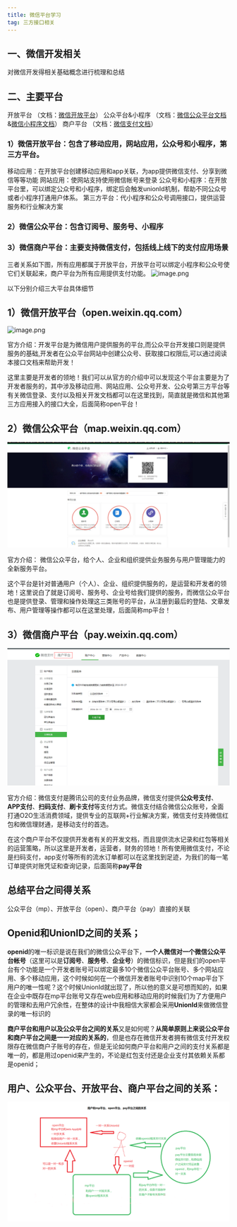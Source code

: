 ```yaml
---
title: 微信平台学习
tag: 三方接口相关
---
```

## 一、微信开发相关
对微信开发得相关基础概念进行梳理和总结
## 二、主要平台
开放平台            （文档：[微信开放平台](https://developers.weixin.qq.com/doc/oplatform/Third-party_Platforms/2.0/getting_started/terminology_introduce.html)）
公众平台&小程序 （文档：[微信公众平台文档](https://developers.weixin.qq.com/doc/offiaccount/Getting_Started/Overview.html)&[微信小程序文档](https://developers.weixin.qq.com/miniprogram/dev/framework/)）
商户平台            （文档：[微信支付文档](https://pay.weixin.qq.com/wiki/doc/apiv3/index.shtml)）
### 1）微信开放平台：包含了移动应用，网站应用，公众号和小程序，第三方平台。

移动应用：在开放平台创建移动应用和app关联，为app提供微信支付、分享到微信等等功能
网站应用：使网站支持使用微信帐号来登录
公众号和小程序：在开放平台里，可以绑定公众号和小程序，绑定后会触发unionId机制，帮助不同公众号或者小程序打通用户体系。
第三方平台：代小程序和公众号调用接口，提供运营服务和行业解决方案

### 2）微信公众平台：包含订阅号、服务号、小程序
### 3）微信商户平台：主要支持微信支付，包括线上线下的支付应用场景


三者关系如下图，所有应用都属于开放平台，开放平台可以绑定小程序和公众号使它们关联起来，商户平台为所有应用提供支付功能。
![image.png](https://static.crazy-day.fun/articles/3b40dc4583177e38ec6bc356e4bc4350.png)

以下分别介绍三大平台具体细节
## 1）微信开放平台（open.weixin.qq.com）
![image.png](https://static.crazy-day.fun/articles/c09b99515ca9819682d1bc8744d3ca0b.png)


官方介绍：开发平台是为微信用户提供服务的平台,而公众平台开发接口则是提供服务的基础,开发者在公众平台网站中创建公众号、获取接口权限后,可以通过阅读本接口文档来帮助开发！

这里主要是开发者的领地！我们可以从官方的介绍中可以发现这个平台主要是为了开发者服务的，其中涉及移动应用、网站应用、公众号开发、公众号第三方平台等有关微信登录、支付以及相关开发文档都可以在这里找到，简直就是微信和其他第三方应用接入的接口大全，后面简称open平台！

## 2）微信公众平台（map.weixin.qq.com）

![image.png](images/3618f1544a557ab9d3af70c2f00e9b12.png)

官方介绍： 微信公众平台，给个人、企业和组织提供业务服务与用户管理能力的全新服务平台。

这个平台是针对普通用户（个人）、企业、组织提供服务的，是运营和开发者的领地！这里说白了就是订阅号、服务号、企业号给我们提供的服务，而微信公众平台也是提供登录、管理和操作处理这三类账号的平台，从注册到最后的登陆、文章发布、用户管理等操作都可以在这里处理，后面简称mp平台！
## 3）微信商户平台（pay.weixin.qq.com）
![image.png](images/83ae896f72d6f7e1f9c86ab5fd16c829.png)

官方介绍：微信支付是腾讯公司的支付业务品牌，微信支付提供**公众号支付**、**APP支付**、**扫码支付**、**刷卡支付**等支付方式。微信支付结合微信公众账号，全面打通O2O生活消费领域，提供专业的互联网+行业解决方案，微信支付支持微信红包和微信理财通，是移动支付的首选。

在这个商户平台不仅提供开发者有关的开发文档，而且提供流水记录和红包等相关的运营策略，所以这里是开发者，运营者，财务的领地！所有使用微信支付，不论是扫码支付，app支付等所有的流水订单都可以在这里找到足迹，为我们的每一笔订单提供对账凭证和查询记录，后面简称**pay平台**
## 总结平台之间得关系
公众平台（mp）、开放平台（open）、商户平台（pay）直接的关联


## Openid和UnionID之间的关系；

**openid**的唯一标识是说在我们的微信公众平台下，**一个人微信对一个微信公众平台帐号**（这里可以是**订阅号**、**服务号**、**企业号**）的微信标识，但是我们的open平台有个功能是一个开发者账号可以绑定最多10个微信公众平台账号、多个网站应用、多个移动应用，这个时候如何在一个微信开发者账号中识别10个map平台下用户的唯一性呢？这个时候UnionId就出现了，所以他的意义是可想而知的，如果在企业中既存在mp平台账号又存在web应用和移动应用的时候我们为了方便用户的管理和去用户冗余性，在整体的设计中我相信大家都会采用**UnionId**来做微信登录的唯一标识的

**商户平台和用户以及公众平台之间的关系**又是如何呢？**从简单原则上来说公众平台和商户平台之间是一一对应的关系的**，但是也存在微信开发者拥有微信支付开发权限存在微信商户子账号的存在，但是无论如何商户平台和用户之间的支付关系都是唯一的，都是用过openid来产生的，不论是红包支付还是企业支付其依赖关系都是openid；

## 用户、公众平台、开放平台、商户平台之间的关系：

![无标题.png](images/b8c083114d67926d6273706e6b1702be.png)
